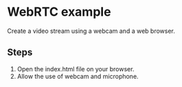 # WebRTC example
Create a video stream using a webcam and a web browser.

## Steps
1. Open the index.html file on your browser.
2. Allow the use of webcam and microphone.
